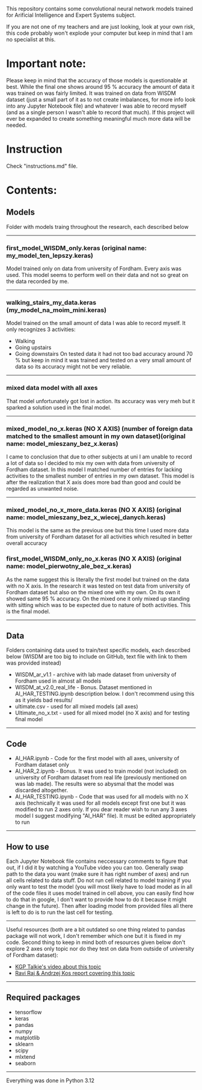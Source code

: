 This repository contains some convolutional neural network models trained for Arificial Intelligence and Expert Systems subject.

If you are not one of my teachers and are just looking, look at your own risk, this code probably won't explode your computer but keep in mind that I am no specialist at this.

# Important note:
Please keep in mind that the accuracy of those models is questionable at best. While the final one shows around 95 % accuracy the amount of data it was trained on was fairly limited. It was trained on data from WISDM dataset (just a small part of it as to not create imbalances, for more info look into any Jupyter Notebook file) and whatever I was able to record myself (and as a single person I wasn't able to record that much). If this project will ever be expanded to create something meaningful much more data will be needed.

# Instruction
Check "instructions.md" file.

# Contents:
## Models
Folder with models traing throughout the research, each described below

***

### first_model_WISDM_only.keras (original name: my_model_ten_lepszy.keras)
Model trained only on data from university of Fordham. Every axis was used. This model seems to perform well on their data and not so great on the data recorded by me.

***

### walking_stairs_my_data.keras (my_model_na_moim_mini.keras)
Model trained on the small amount of data I was able to record myself.
It only recognizes 3 activities:
- Walking
- Going upstairs
- Going downstairs
On tested data it had not too bad accuracy around 70 % but keep in mind it was trained and tested on a very small amount of data so its accuracy might not be very reliable.

***

### mixed data model with all axes
That model unfortunately got lost in action. Its accuracy was very meh but it sparked a solution used in the final model.

***

### mixed_model_no_x.keras (NO X AXIS) (number of foreign data matched to the smallest amount in my own dataset)(original name: model_mieszany_bez_x.keras)
I came to conclusion that due to other subjects at uni I am unable to record a lot of data so I decided to mix my own with data from university of Fordham dataset. In this model I matched number of entries for lacking activities to the smallest number of entries in my own dataset. This model is after the realization that X axis does more bad than good and could be regarded as unwanted noise.

***

### mixed_model_no_x_more_data.keras (NO X AXIS) (original name: model_mieszany_bez_x_wiecej_danych.keras)
This model is the same as the previous one but this time I used more data from university of Fordham dataset for all activities which resulted in better overall accuracy

### first_model_WISDM_only_no_x.keras (NO X AXIS) (original name: model_pierwotny_ale_bez_x.keras)
As the name suggest this is literally the first model but trained on the data with no X axis. In the research it was tested on test data from university of Fordham dataset but also on the mixed one with my own. On its own it showed same 95 % accuracy. On the mixed one it only mixed up standing with sitting which was to be expected due to nature of both activities. This is the final model.

***

## Data
Folders containing data used to train/test specific models, each described below (WISDM are too big to include on GitHub, text file with link to them was provided instead)
- WISDM_ar_v1.1 - archive with lab made dataset from university of Fordham used in almost all models
- WISDM_at_v2.0_real_life - Bonus. Dataset mentioned in AI_HAR_TESTING.ipynb description below. I don't recommend using this as it yields bad results/
- ultimate.csv - used for all mixed models (all axes)
- Ultimate_no_x.txt - used for all mixed model (no X axis) and for testing final model

***

## Code
- AI_HAR.ipynb - Code for the first model with all axes, university of Fordham dataset only
- AI_HAR_2.ipynb - Bonus. It was used to train model (not included) on university of Fordham dataset from real life (previously mentioned on was lab made). The results were so abysmal that the model was discarded altogether.
- AI_HAR_TESTING.ipynb - Code that was used for all models with no X axis (technically it was used for all models except first one but it was modified to run 2 axes only. If you dear reader wish to run any 3 axes model I suggest modifying "AI_HAR" file). It must be edited appropriately to run

***

## How to use
Each Jupyter Notebook file contains neccessary comments to figure that out, if I did it by watching a YouTube video you can too.
Generally swap path to the data you want (make sure it has right number of axes) and run all cells related to data stuff. Do not run cell related to model training if you only want to test the model (you will most likely have to load model as in all of the code files it uses model trained in cell above, you can easily find how to do that in google, I don't want to provide how to do it because it might change in the future). Then after loading model from provided files all there is left to do is to run the last cell for testing.

***

Useful resources (both are a bit outdated so one thing related to pandas package will not work, I don't remember which one but it is fixed in my code. Second thing to keep in mind both of resources given below don't explore 2 axes only topic nor do they test on data from outside of university of Fordham dataset):
- [KGP Talkie's video about this topic](https://www.youtube.com/watch?v=lUI6VMj43PE)
- [Ravi Raj & Andrzej Kos report covering this topic](https://www.nature.com/articles/s41598-023-49739-1#Tab1)

***

## Required packages
- tensorflow
- keras
- pandas
- numpy
- matplotlib
- sklearn
- scipy
- mlxtend
- seaborn

***

Everything was done in Python 3.12